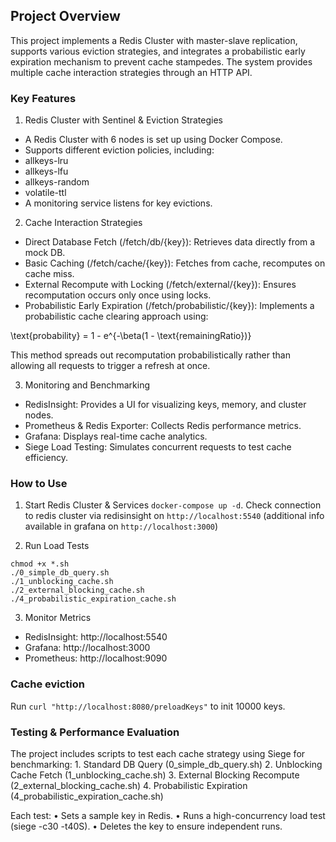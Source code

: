 ## Project Overview

This project implements a Redis Cluster with master-slave replication, supports various eviction strategies, and integrates a probabilistic early expiration mechanism to prevent cache stampedes. The system provides multiple cache interaction strategies through an HTTP API.

### Key Features
1. Redis Cluster with Sentinel & Eviction Strategies
- A Redis Cluster with 6 nodes is set up using Docker Compose.
- Supports different eviction policies, including:
- allkeys-lru
- allkeys-lfu
- allkeys-random
- volatile-ttl
- A monitoring service listens for key evictions.
2. Cache Interaction Strategies
- Direct Database Fetch (/fetch/db/{key}): Retrieves data directly from a mock DB.
- Basic Caching (/fetch/cache/{key}): Fetches from cache, recomputes on cache miss.
- External Recompute with Locking (/fetch/external/{key}): Ensures recomputation occurs only once using locks.
- Probabilistic Early Expiration (/fetch/probabilistic/{key}): Implements a probabilistic cache clearing approach using:

\text{probability} = 1 - e^{-\beta(1 - \text{remainingRatio})}

This method spreads out recomputation probabilistically rather than allowing all requests to trigger a refresh at once.

3. Monitoring and Benchmarking
- RedisInsight: Provides a UI for visualizing keys, memory, and cluster nodes.
- Prometheus & Redis Exporter: Collects Redis performance metrics.
- Grafana: Displays real-time cache analytics.
- Siege Load Testing: Simulates concurrent requests to test cache efficiency.

### How to Use

1. Start Redis Cluster & Services `docker-compose up -d`. 
Check connection to redis cluster via redisinsight on `http://localhost:5540`
(additional info available in grafana on `http://localhost:3000`)

2. Run Load Tests
```
chmod +x *.sh
./0_simple_db_query.sh
./1_unblocking_cache.sh
./2_external_blocking_cache.sh
./4_probabilistic_expiration_cache.sh
```

3. Monitor Metrics
- RedisInsight: http://localhost:5540
- Grafana: http://localhost:3000
- Prometheus: http://localhost:9090

### Cache eviction

Run `curl "http://localhost:8080/preloadKeys"` to init 10000 keys. 



### Testing & Performance Evaluation

The project includes scripts to test each cache strategy using Siege for benchmarking:
	1.	Standard DB Query (0_simple_db_query.sh)
	2.	Unblocking Cache Fetch (1_unblocking_cache.sh)
	3.	External Blocking Recompute (2_external_blocking_cache.sh)
	4.	Probabilistic Expiration (4_probabilistic_expiration_cache.sh)

Each test:
	•	Sets a sample key in Redis.
	•	Runs a high-concurrency load test (siege -c30 -t40S).
	•	Deletes the key to ensure independent runs.